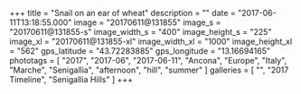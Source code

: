 +++
title = "Snail on an ear of wheat"
description = ""
date = "2017-06-11T13:18:55.000"
image = "20170611@131855"
image_s = "20170611@131855-s"
image_width_s = "400"
image_height_s = "225"
image_xl = "20170611@131855-xl"
image_width_xl = "1000"
image_height_xl = "562"
gps_latitude = "43.72283885"
gps_longitude = "13.16694165"
phototags = [ "2017", "2017-06", "2017-06-11", "Ancona", "Europe", "Italy", "Marche", "Senigallia", "afternoon", "hill", "summer" ]
galleries = [ "", "2017 Timeline", "Senigallia Hills" ]
+++
